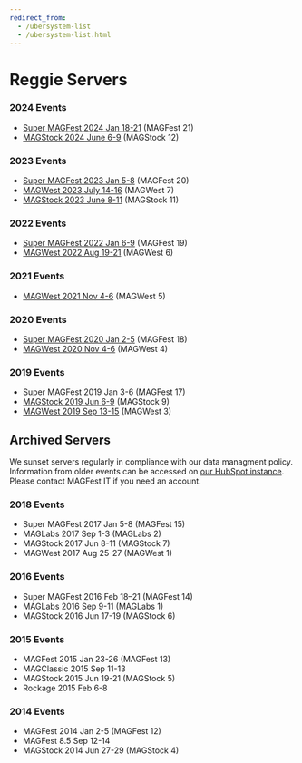 ```yaml
---
redirect_from:
  - /ubersystem-list
  - /ubersystem-list.html
---
```


# Reggie Servers
### 2024 Events
* [Super MAGFest 2024 Jan 18-21](https://super2024.reg.magfest.org) (MAGFest 21)
* [MAGStock 2024 June 6-9](https://stock2024.reg.magfest.org) (MAGStock 12)

### 2023 Events
* [Super MAGFest 2023 Jan 5-8](https://super2023.reg.magfest.org/) (MAGFest 20)
* [MAGWest 2023 July 14-16](https://west2023.reg.magfest.org) (MAGWest 7)
* [MAGStock 2023 June 8-11](https://stock2023.reg.magfest.org) (MAGStock 11)

### 2022 Events
* [Super MAGFest 2022 Jan 6-9](https://super2022.reg.magfest.org/) (MAGFest 19)
* [MAGWest 2022 Aug 19-21](https://west2022.reg.magfest.org/) (MAGWest 6)

### 2021 Events
* [MAGWest 2021 Nov 4-6](https://west2021.reg.magfest.org/) (MAGWest 5)

### 2020 Events
* [Super MAGFest 2020 Jan 2-5](https://super2020.reg.magfest.org/) (MAGFest 18)
* [MAGWest 2020 Nov 4-6](https://west2020.reg.magfest.org/) (MAGWest 4)

### 2019 Events
* Super MAGFest 2019 Jan 3-6 (MAGFest 17)
* [MAGStock 2019 Jun 6-9](https://stock2019.reg.magfest.org/) (MAGStock 9)
* [MAGWest 2019 Sep 13-15](https://west2019.reg.magfest.org/) (MAGWest 3)

## Archived Servers
We sunset servers regularly in compliance with our data managment policy. Information from older events can be accessed on [our HubSpot instance](https://app.hubspot.com/user-guide/23105562). Please contact MAGFest IT if you need an account.

### 2018 Events
* Super MAGFest 2017 Jan 5-8 (MAGFest 15)
* MAGLabs 2017 Sep 1-3 (MAGLabs 2)
* MAGStock 2017 Jun 8-11 (MAGStock 7)
* MAGWest 2017 Aug 25-27 (MAGWest 1)


### 2016 Events
* Super MAGFest 2016 Feb 18–21 (MAGFest 14)
* MAGLabs 2016 Sep 9-11 (MAGLabs 1)
* MAGStock 2016 Jun 17-19 (MAGStock 6)


### 2015 Events
* MAGFest 2015 Jan 23-26 (MAGFest 13)
* MAGClassic 2015 Sep 11-13
* MAGStock 2015 Jun 19-21 (MAGStock 5)
* Rockage 2015 Feb 6-8


### 2014 Events
* MAGFest 2014 Jan 2-5 (MAGFest 12)
* MAGFest 8.5 Sep 12-14
* MAGStock 2014 Jun 27-29 (MAGStock 4)
